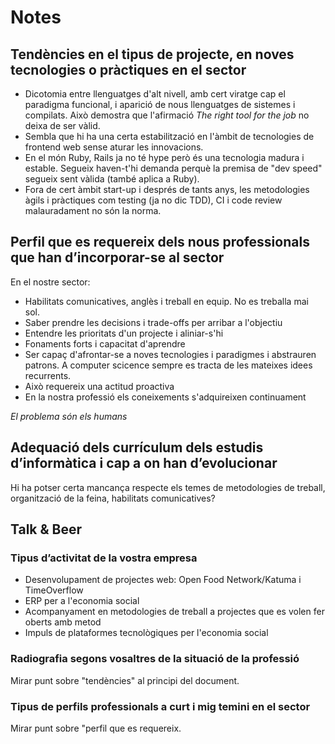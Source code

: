# Notes

## Tendències en el tipus de projecte, en noves tecnologies o pràctiques en el sector

* Dicotomia entre llenguatges d'alt nivell, amb cert viratge cap el
    paradigma funcional, i aparició de nous llenguatges de sistemes i compilats.
    Això demostra que l'afirmació *The right tool for the job* no deixa de ser
    vàlid.
* Sembla que hi ha una certa estabilització en l'àmbit de tecnologies de
    frontend web sense aturar les innovacions.
* En el món Ruby, Rails ja no té hype però és una tecnologia madura i estable.
    Segueix haven-t'hi demanda perquè la premisa de "dev speed" segueix sent
    vàlida (també aplica a Ruby).
* Fora de cert àmbit start-up i després de tants anys, les metodologies àgils
    i pràctiques com testing (ja no dic TDD), CI i code review malauradament no
    són la norma.

## Perfil que es requereix dels nous professionals que han d’incorporar-se al sector

En el nostre sector:

* Habilitats comunicatives, anglès i treball en equip. No es treballa mai sol.
* Saber prendre les decisions i trade-offs per arribar a l'objectiu
* Entendre les prioritats d'un projecte i aliniar-s'hi
* Fonaments forts i capacitat d'aprendre
* Ser capaç d'afrontar-se a noves tecnologies i paradigmes i abstrauren patrons.
    A computer scicence sempre es tracta de les mateixes idees recurrents.
* Això requereix una actitud proactiva
* En la nostra professió els coneixements s'adquireixen continuament

*El problema són els humans*


## Adequació dels currículum dels estudis d’informàtica i cap a on han d’evolucionar

Hi ha potser certa mancança respecte els temes de metodologies de treball,
organització de la feina, habilitats comunicatives?

## Talk & Beer
 
### Tipus d’activitat de la vostra empresa

* Desenvolupament de projectes web: Open Food Network/Katuma i TimeOverflow
* ERP per a l'economia social
* Acompanyament en metodologies de treball a projectes que es volen fer oberts amb metod
* Impuls de plataformes tecnològiques per l'economia social

### Radiografia segons vosaltres de la situació de la professió

Mirar punt sobre "tendències" al principi del document.

### Tipus de perfils professionals a curt i mig temini en el sector

Mirar punt sobre "perfil que es requereix.
